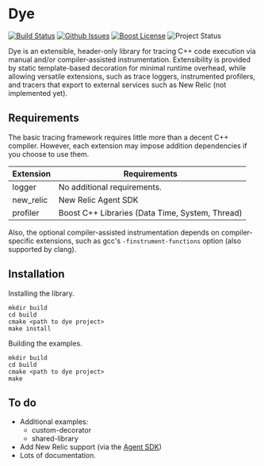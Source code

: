 # Dye
[![Build Status](http://api.travis-ci.org/pcolby/dye.svg)](https://travis-ci.org/pcolby/dye)
[![Github Issues](http://img.shields.io/github/issues/pcolby/dye.svg)](https://github.com/pcolby/dye/issues)
[![Boost License](http://img.shields.io/badge/license-boost-blue.svg)](https://www.boost.org/users/license.html)
![Project Status](http://img.shields.io/badge/status-evolving-yellow.svg)

Dye is an extensible, header-only library for tracing C++ code execution via
manual and/or compiler-assisted instrumentation.  Extensibility is provided by
static template-based decoration for minimal runtime overhead, while allowing
versatile extensions, such as trace loggers, instrumented profilers,
and tracers that export to external services such as New Relic (not implemented
yet).

## Requirements

The basic tracing framework requires little more than a decent C++ compiler.
However, each extension may impose addition dependencies if you choose to use
them.

Extension | Requirements
----------|----------------------------
logger    | No additional requirements.
new_relic | New Relic Agent SDK
profiler  | Boost C++ Libraries (Data Time, System, Thread)

Also, the optional compiler-assisted instrumentation depends on compiler-
specific extensions, such as gcc's `-finstrument-functions` option (also
supported by clang).

## Installation

Installing the library.
```
mkdir build
cd build
cmake <path to dye project>
make install
```

Building the examples.
```
mkdir build
cd build
cmake <path to dye project>
make
```

## To do

* Additional examples:
  * custom-decorator
  * shared-library
* Add New Relic support (via the [Agent SDK](https://docs.newrelic.com/docs/agent-sdk/agent-sdk))
* Lots of documentation.
